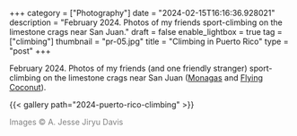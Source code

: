 +++
category = ["Photography"]
date = "2024-02-15T16:16:36.928021"
description = "February 2024. Photos of my friends sport-climbing on the limestone crags near San Juan."
draft = false
enable_lightbox = true
tag = ["climbing"]
thumbnail = "pr-05.jpg"
title = "Climbing in Puerto Rico"
type = "post"
+++

February 2024. Photos of my friends (and one friendly stranger) sport-climbing on the limestone crags near San Juan ([Monagas](https://www.mountainproject.com/area/106361084/monagas-aka-nuevo-bayamon) and [Flying Coconut](https://www.mountainproject.com/area/118295627/flying-coconut-ciales)).

{{< gallery path="2024-puerto-rico-climbing" >}}

<span style="color: gray">Images &copy; A. Jesse Jiryu Davis</span>
